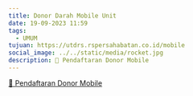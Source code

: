 ```yaml
---
title: Donor Darah Mobile Unit
date: 19-09-2023 11:59
tags:
  - UMUM
tujuan: https://utdrs.rspersahabatan.co.id/mobile
social_image: ../../static/media/rocket.jpg
description: 🔗 Pendaftaran Donor Mobile
---
```

[🔗 Pendaftaran Donor Mobile](https://utdrs.rspersahabatan.co.id/mobile)